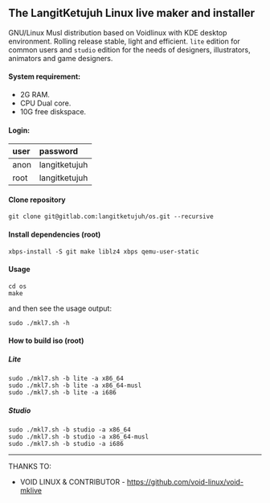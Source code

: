 ## The LangitKetujuh Linux live maker and installer

GNU/Linux Musl distribution based on Voidlinux with KDE desktop environment. Rolling release stable, light and efficient. `lite` edition for common users and `studio` edition for the needs of designers, illustrators, animators and game designers.

#### System requirement:

- 2G RAM.
- CPU Dual core.
- 10G free diskspace.

#### Login:

| user | password      |
| :--- | :---          |
| anon | langitketujuh |
| root | langitketujuh |

#### Clone repository

```
git clone git@gitlab.com:langitketujuh/os.git --recursive
```

#### Install dependencies (root)

```
xbps-install -S git make liblz4 xbps qemu-user-static
```

#### Usage

```
cd os
make
```

and then see the usage output:

```
sudo ./mkl7.sh -h
```

#### How to build iso (root)

##### Lite

```
sudo ./mkl7.sh -b lite -a x86_64
sudo ./mkl7.sh -b lite -a x86_64-musl
sudo ./mkl7.sh -b lite -a i686
```

##### Studio

```
sudo ./mkl7.sh -b studio -a x86_64
sudo ./mkl7.sh -b studio -a x86_64-musl
sudo ./mkl7.sh -b studio -a i686
```

---
THANKS TO:

- VOID LINUX & CONTRIBUTOR - https://github.com/void-linux/void-mklive
